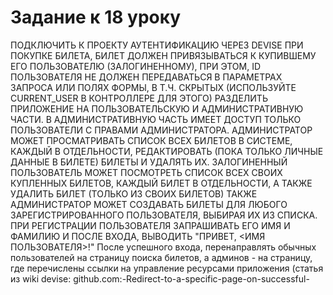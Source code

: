 # Задание к 18 уроку

ПОДКЛЮЧИТЬ К ПРОЕКТУ АУТЕНТИФИКАЦИЮ ЧЕРЕЗ DEVISE
ПРИ ПОКУПКЕ БИЛЕТА, БИЛЕТ ДОЛЖЕН ПРИВЯЗЫВАТЬСЯ К КУПИВШЕМУ ЕГО ПОЛЬЗОВАТЕЛЮ (ЗАЛОГИНЕННОМУ), ПРИ ЭТОМ, ID ПОЛЬЗОВАТЕЛЯ НЕ ДОЛЖЕН ПЕРЕДАВАТЬСЯ В ПАРАМЕТРАХ ЗАПРОСА ИЛИ ПОЛЯХ ФОРМЫ, В Т.Ч. СКРЫТЫХ (ИСПОЛЬЗУЙТЕ CURRENT_USER В КОНТРОЛЛЕРЕ ДЛЯ ЭТОГО)
РАЗДЕЛИТЬ ПРИЛОЖЕНИЕ НА ПОЛЬЗОВАТЕЛЬСКУЮ И АДМИНИСТРАТИВНУЮ ЧАСТИ. В АДМИНИСТРАТИВНУЮ ЧАСТЬ ИМЕЕТ ДОСТУП ТОЛЬКО ПОЛЬЗОВАТЕЛИ С ПРАВАМИ АДМИНИСТРАТОРА.
АДМИНИСТРАТОР МОЖЕТ ПРОСМАТРИВАТЬ СПИСОК ВСЕХ БИЛЕТОВ В СИСТЕМЕ, КАЖДЫЙ В ОТДЕЛЬНОСТИ, РЕДАКТИРОВАТЬ (ПОКА ТОЛЬКО ЛИЧНЫЕ ДАННЫЕ В БИЛЕТЕ) БИЛЕТЫ И УДАЛЯТЬ ИХ.
ЗАЛОГИНЕННЫЙ ПОЛЬЗОВАТЕЛЬ МОЖЕТ ПОСМОТРЕТЬ СПИСОК ВСЕХ СВОИХ КУПЛЕННЫХ БИЛЕТОВ, КАЖДЫЙ БИЛЕТ В ОТДЕЛЬНОСТИ, А ТАКЖЕ УДАЛИТЬ БИЛЕТ (ТОЛЬКО ИЗ СВОИХ БИЛЕТОВ)
ТАКЖЕ АДМИНИСТРАТОР МОЖЕТ СОЗДАВАТЬ БИЛЕТЫ ДЛЯ ЛЮБОГО ЗАРЕГИСТРИРОВАННОГО ПОЛЬЗОВАТЕЛЯ, ВЫБИРАЯ ИХ ИЗ СПИСКА.
ПРИ РЕГИСТРАЦИИ ПОЛЬЗОВАТЕЛЯ ЗАПРАШИВАТЬ ЕГО ИМЯ И ФАМИЛИЮ И ПОСЛЕ ВХОДА, ВЫВОДИТЬ "ПРИВЕТ, <ИМЯ ПОЛЬЗОВАТЕЛЯ>!" 
После успешного входа, перенаправлять обычных пользователей на страницу поиска билетов, а админов - на страницу, где перечислены ссылки на управление ресурсами приложения (статья из wiki devise: github.com:-Redirect-to-a-specific-page-on-successful-






